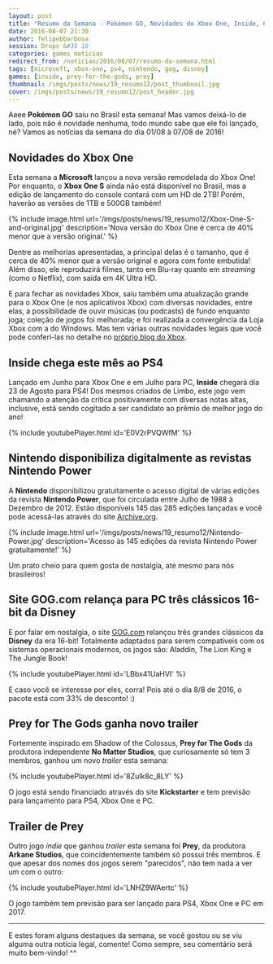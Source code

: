 ```yaml
---
layout: post
title: "Resumo da Semana - Pokémon GO, Novidades do Xbox One, Inside, Clássicos da Disney e mais.. "
date: 2016-08-07 21:30
author: felipebbarbosa
session: Drops &#35 18
categories: games noticias
redirect_from: /noticias/2016/08/07/resumo-da-semana.html
tags: [microsoft, xbox-one, ps4, nintendo, gog, disney]
games: [inside, prey-for-the-gods, prey]
thumbnail: /imgs/posts/news/19_resumo12/post_thumbnail.jpg
cover: /imgs/posts/news/19_resumo12/post_header.jpg
---
```


Aeee **Pokémon GO** saiu no Brasil esta semana! Mas vamos deixá-lo de lado, pois não é novidade nenhuma, todo mundo sabe que ele foi lançado, né? Vamos as notícias da semana do dia 01/08 à 07/08 de 2016!

<!--more-->

## Novidades do Xbox One

Esta semana a **Microsoft** lançou a nova versão remodelada do Xbox One! Por enquanto, o **Xbox One S** ainda não está disponível no Brasil, mas a edição de lançamento do console contará com um HD de 2TB! Porém, haverão as versões de 1TB e 500GB também!

{% include image.html url='/imgs/posts/news/19_resumo12/Xbox-One-S-and-original.jpg' description='Nova versão do Xbox One é cerca de 40% menor que a versão original.' %}

Dentre as melhorias apresentadas, a principal delas é o tamanho, que é cerca de 40% menor que a versão original e agora com fonte embutida! Além disso, ele reproduzirá filmes, tanto em Blu-ray quanto em _streaming_ (como o Netflix), com saída em 4K Ultra HD.

E para fechar as novidades Xbox, saiu também uma atualização grande para o Xbox One (e nos aplicativos Xbox) com diversas novidades, entre elas, a possibilidade de ouvir músicas (ou podcasts) de fundo enquanto joga; coleção de jogos foi melhorada; e foi realizada a convergência da Loja Xbox com a do Windows. Mas tem várias outras novidades legais que você pode conferi-las no detalhe no [próprio blog do Xbox](http://blogdoxbox.com/a-nova-atualizacao-do-xbox-one-ja-esta-disponivel/).

## Inside chega este mês ao PS4

Lançado em Junho para Xbox One e em Julho para PC, **Inside** chegará dia 23 de Agosto para PS4! Dos mesmos criados de Limbo, este jogo vem chamando a atenção da crítica positivamente com diversas notas altas, inclusive, está sendo cogitado a ser candidato ao prêmio de melhor jogo do ano!

{% include youtubePlayer.html id='E0V2rPVQWfM' %}

## Nintendo disponibiliza digitalmente as revistas Nintendo Power

A **Nintendo** disponibilizou gratuitamente o acesso digital de várias edições da revista **Nintendo Power**, que foi circulada entre Julho de 1988 à Dezembro de 2012. Estão disponíveis 145 das 285 edições lançadas e você pode acessá-las através do site [Archive.org](https://archive.org/details/nintendopower&tab=collection).

{% include image.html url='/imgs/posts/news/19_resumo12/Nintendo-Power.jpg' description='Acesso às 145 edições da revista Nintendo Power gratuitamente!' %}

Um prato cheio para quem gosta de nostalgia, até mesmo para nós brasileiros!

## Site GOG.com relança para PC três clássicos 16-bit da Disney

E por falar em nostalgia, o site [GOG.com](https://www.gog.com/news/disneys_16bit_platformers_return) relançou três grandes clássicos da **Disney** da era 16-bit! Totalmente adaptados para serem compatíveis com os sistemas operacionais modernos, os jogos são: Aladdin, The Lion King e The Jungle Book!

{% include youtubePlayer.html id='LBbx41UaHVI' %}

E caso você se interesse por eles, corra! Pois até o dia 8/8 de 2016, o pacote está com 33% de desconto! :)

## Prey for The Gods ganha novo trailer

Fortemente inspirado em Shadow of the Colossus, **Prey for The Gods** da produtora independente **No Matter Studios**, que curiosamente só tem 3 membros, ganhou um novo _trailer_ esta semana:

{% include youtubePlayer.html id='8Zulk8c_8LY' %}

O jogo está sendo financiado através do site **Kickstarter** e tem previsão para lançamento para PS4, Xbox One e PC.

## Trailer de Prey

Outro jogo _indie_ que ganhou _trailer_ esta semana foi **Prey**, da produtora **Arkane Studios**, que coincidentemente também só possui três membros. E que apesar dos nomes dos jogos serem "parecidos", não tem nada a ver um com o outro:

{% include youtubePlayer.html id='LNHZ9WAertc' %}

O jogo também tem previsão para ser lançado para PS4, Xbox One e PC em 2017.

---

E estes foram alguns destaques da semana, se você gostou ou se viu alguma outra notícia legal, comente! Como sempre, seu comentário será muito bem-vindo! ^^
